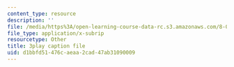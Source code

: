 ```yaml
---
content_type: resource
description: ''
file: /media/https%3A/open-learning-course-data-rc.s3.amazonaws.com/8-04-quantum-physics-i-spring-2016/d1bbfd51476caeaa2cad47ab31090009_DvFb-D1zJTA.srt
file_type: application/x-subrip
resourcetype: Other
title: 3play caption file
uid: d1bbfd51-476c-aeaa-2cad-47ab31090009
---
```

